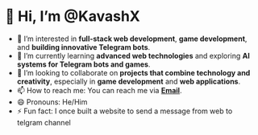 # 👋 Hi, I’m @KavashX

- 👀 I’m interested in **full-stack web development**, **game development**, and **building innovative Telegram bots**.
- 🌱 I’m currently learning **advanced web technologies** and exploring **AI systems for Telegram bots and games**.
- 💞️ I’m looking to collaborate on **projects that combine technology and creativity**, especially in **game development** and **web applications**.
- 📫 How to reach me: You can reach me via **[Email](kavashx@gmail.com)**.
- 😄 Pronouns: He/Him
- ⚡ Fun fact: I once built a website to send a message from web to telgram channel
